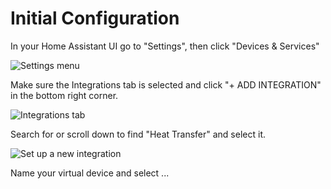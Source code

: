 # Initial Configuration

In your Home Assistant UI go to "Settings", then click "Devices & Services"

![Settings menu](https://github.com/CJDumbleton/heat_transfer/Documentation/screenshots/settings-menu)

Make sure the Integrations tab is selected and click "+ ADD INTEGRATION" in the bottom right corner.

![Integrations tab](https://github.com/CJDumbleton/heat_transfer/Documentation/screenshots/integrations-tab)

Search for or scroll down to find "Heat Transfer" and select it.

![Set up a new integration](https://github.com/CJDumbleton/heat_transfer/Documentation/screenshots/set-up-a-new-integration)

Name your virtual device and select ...